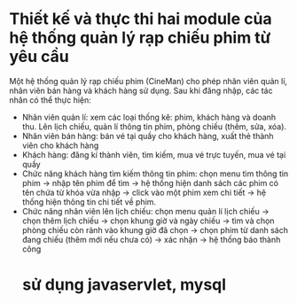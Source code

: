 # Thiết kế và thực thi hai module của hệ thống quản lý rạp chiếu phim từ yêu cầu
Một hệ thống quản lý rạp chiếu phim (CineMan) cho phép nhân viên quản lí, nhân viên bán
hàng và khách hàng sử dụng. Sau khi đăng nhập, các tác nhân có thể thực hiện:
+ Nhân viên quản lí: xem các loại thống kê: phim, khách hàng và doanh thu. Lên lịch
chiếu, quản lí thông tin phim, phòng chiếu (thêm, sửa, xóa).
+ Nhân viên bán hàng: bán vé tại quầy cho khách hàng, xuất thẻ thành viên cho khách
hàng
+ Khách hàng: đăng kí thành viên, tìm kiếm, mua vé trực tuyến, mua vé tại quầy
+ Chức năng khách hàng tìm kiếm thông tin phim: chọn menu tìm thông tin phim →
nhập tên phim để tìm → hệ thống hiện danh sách các phim có tên chứa từ khóa vừa
nhập → click vào một phim xem chi tiết → hệ thống hiện thông tin chi tiết về phim.
+ Chức năng nhân viên lên lịch chiếu: chọn menu quản lí lịch chiếu → chọn thêm lịch
chiếu → chọn khung giờ và ngày chiếu → tìm và chọn phòng chiếu còn rảnh vào khung
giờ đã chọn → chọn phim từ danh sách đang chiếu (thêm mới nếu chưa có) → xác nhận
→ hệ thống báo thành công
  # sử dụng javaservlet, mysql
